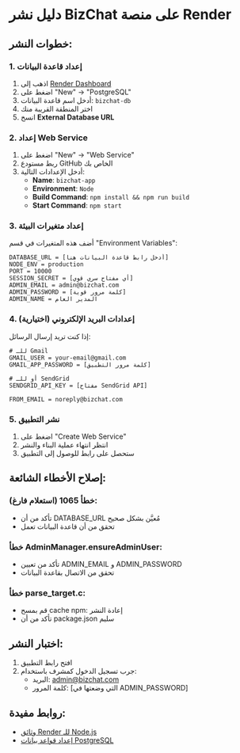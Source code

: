 # دليل نشر BizChat على منصة Render

## خطوات النشر:

### 1. إعداد قاعدة البيانات
1. اذهب إلى [Render Dashboard](https://render.com)
2. اضغط على "New" → "PostgreSQL"
3. أدخل اسم قاعدة البيانات: `bizchat-db`
4. اختر المنطقة القريبة منك
5. انسخ **External Database URL**

### 2. إعداد Web Service
1. اضغط على "New" → "Web Service"
2. ربط مستودع GitHub الخاص بك
3. أدخل الإعدادات التالية:
   - **Name**: `bizchat-app`
   - **Environment**: `Node`
   - **Build Command**: `npm install && npm run build`
   - **Start Command**: `npm start`

### 3. إعداد متغيرات البيئة
أضف هذه المتغيرات في قسم "Environment Variables":

```
DATABASE_URL = [أدخل رابط قاعدة البيانات هنا]
NODE_ENV = production
PORT = 10000
SESSION_SECRET = [أي مفتاح سري قوي]
ADMIN_EMAIL = admin@bizchat.com
ADMIN_PASSWORD = [كلمة مرور قوية]
ADMIN_NAME = المدير العام
```

### 4. إعدادات البريد الإلكتروني (اختيارية)
إذا كنت تريد إرسال الرسائل:

```
# للـ Gmail
GMAIL_USER = your-email@gmail.com
GMAIL_APP_PASSWORD = [كلمة مرور التطبيق]

# أو للـ SendGrid
SENDGRID_API_KEY = [مفتاح SendGrid API]

FROM_EMAIL = noreply@bizchat.com
```

### 5. نشر التطبيق
1. اضغط على "Create Web Service"
2. انتظر انتهاء عملية البناء والنشر
3. ستحصل على رابط للوصول إلى التطبيق

## إصلاح الأخطاء الشائعة:

### خطأ 1065 (استعلام فارغ):
- تأكد من أن DATABASE_URL مُعيَّن بشكل صحيح
- تحقق من أن قاعدة البيانات تعمل

### خطأ AdminManager.ensureAdminUser:
- تأكد من تعيين ADMIN_EMAIL و ADMIN_PASSWORD
- تحقق من الاتصال بقاعدة البيانات

### خطأ parse_target.c:
- قم بمسح cache npm: إعادة النشر
- تأكد من أن package.json سليم

## اختبار النشر:
1. افتح رابط التطبيق
2. جرب تسجيل الدخول كمشرف باستخدام:
   - البريد: admin@bizchat.com
   - كلمة المرور: [التي وضعتها في ADMIN_PASSWORD]

## روابط مفيدة:
- [وثائق Render للـ Node.js](https://render.com/docs/node-express)
- [إعداد قواعد بيانات PostgreSQL](https://render.com/docs/postgresql-creating-connecting)